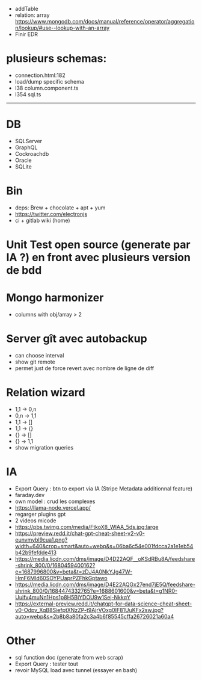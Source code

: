 - addTable
- relation: array https://www.mongodb.com/docs/manual/reference/operator/aggregation/lookup/#use--lookup-with-an-array
- Finir EDR



# plusieurs schemas:
- connection.html:182
- load/dump specific schema
- l38 column.component.ts
- l354 sql.ts




----------------------------------------------------------



# DB
- SQLServer
- GraphQL
- Cockroachdb
- Oracle
- SQLite

# Bin
- deps: Brew + chocolate + apt + yum
- https://twitter.com/electronjs
- ci + gitlab wiki (home)

# Unit Test open source (generate par IA ?) en front avec plusieurs version de bdd

# Mongo harmonizer
- columns with obj/array > 2

# Server gît avec autobackup
- can choose interval
- show git remote
- permet just de force revert avec nombre de ligne de diff

# Relation wizard
- 1,1 -> 0,n
- 0,n -> 1,1
- 1,1 -> []
- 1,1 -> {}
- {} -> []
- {} -> 1,1
- show migration queries

# IA
- Export Query : btn to export via IA (Stripe Metadata additionnal feature)
- faraday.dev
- own model : crud les complexes
- https://llama-node.vercel.app/
- regarger plugins gpt
- 2 videos micode
- https://pbs.twimg.com/media/FtkoX8_WIAA_5ds.jpg:large
- https://preview.redd.it/chat-gpt-cheat-sheet-v2-v0-eunvmybl9cua1.png?width=640&crop=smart&auto=webp&s=06ba6c54e001fdcca2a1e1eb54b42b9fefdde413
- https://media.licdn.com/dms/image/D4D22AQF__oKSdRBu8A/feedshare-shrink_800/0/1680459400162?e=1687996800&v=beta&t=zDJ4A0NkYJg47W-HmF6MId60SOYPUaprPZFhkGptawo
- https://media.licdn.com/dms/image/D4E22AQGx27end7jE5Q/feedshare-shrink_800/0/1684474332765?e=1688601600&v=beta&t=g1NR0-Uuifv4muNn1Hps1p8H5BjYDOU9w1Sej-NkkqY
- https://external-preview.redd.it/chatgpt-for-data-science-cheat-sheet-v0-Odpv_XqB8SiefptXNzZP-t9AjrVOxg0IF81UuKFx2sw.jpg?auto=webp&s=2b8b8a80fa2c3a4b6f85545cffa26726021a60a4

# Other
- sql function doc (generate from web scrap)
- Export Query : tester tout
- revoir MySQL load avec tunnel (essayer en bash)
